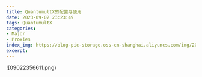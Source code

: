 ```yaml
---
title: QuantumultX的配置与使用
date: 2023-09-02 23:23:49
tags: QuantumultX
categories:
- Major
- Proxies
index_img: https://blog-pic-storage.oss-cn-shanghai.aliyuncs.com/img/202309022356611.png
excerpt: 
---
```


![09022356611.png)
